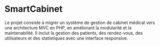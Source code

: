 # SmartCabinet
Le projet consiste à migrer un système de gestion de cabinet médical vers une architecture MVC en PHP, en améliorant la modularité et la maintenabilité. Il inclut la gestion des patients, des rendez-vous, des utilisateurs et des statistiques avec une interface responsive.
